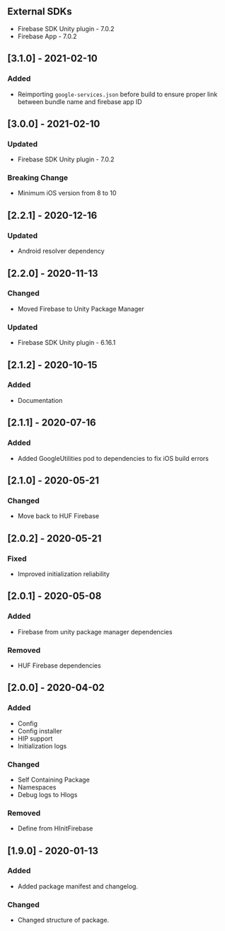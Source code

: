 ## External SDKs
- Firebase SDK Unity plugin - 7.0.2
- Firebase App - 7.0.2

## [3.1.0] - 2021-02-10
### Added
- Reimporting `google-services.json` before build to ensure proper link between bundle name and firebase app ID

## [3.0.0] - 2021-02-10
### Updated
- Firebase SDK Unity plugin - 7.0.2

### Breaking Change
- Minimum iOS version from 8 to 10

## [2.2.1] - 2020-12-16
### Updated
- Android resolver dependency

## [2.2.0] - 2020-11-13
### Changed
- Moved Firebase to Unity Package Manager

### Updated
- Firebase SDK Unity plugin - 6.16.1


## [2.1.2] - 2020-10-15
### Added
- Documentation


## [2.1.1] - 2020-07-16
### Added
- Added GoogleUtilities pod to dependencies to fix iOS build errors


## [2.1.0] - 2020-05-21
### Changed
- Move back to HUF Firebase


## [2.0.2] - 2020-05-21
### Fixed
- Improved initialization reliability


## [2.0.1] - 2020-05-08
### Added
- Firebase from unity package manager dependencies

### Removed
- HUF Firebase dependencies


## [2.0.0] - 2020-04-02
### Added
- Config
- Config installer
- HIP support
- Initialization logs

### Changed
- Self Containing Package
- Namespaces
- Debug logs to Hlogs

### Removed
- Define from HInitFirebase


## [1.9.0] - 2020-01-13
### Added
- Added package manifest and changelog.

### Changed
- Changed structure of package.
